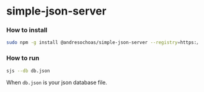 # simple-json-server
### How to install
~~~bash
sudo npm -g install @andresochoas/simple-json-server --registry=https://npm.pkg.github.com
~~~
### How to run
~~~bash
sjs --db db.json
~~~
When ```db.json``` is your json database file.
